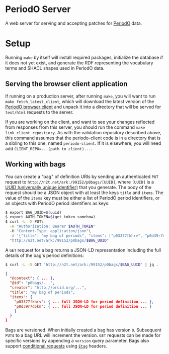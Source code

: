 # PeriodO Server

A web server for serving and accepting patches for [PeriodO](http://perio.do/) data.


# Setup

Running `make` by itself will install required packages, initialize the database if it does not yet exist, and generate the RDF representing the vocabulary terms and SHACL shapes used in PeriodO data.

## Serving the browser client application

If running on a production server, after running `make`, you will want to run `make fetch_latest_client`, which will download the latest version of the [PeriodO browser client](https://github.com/periodo/periodo-client) and unpack it into a directory that will be served for `text/html` requests to the server.

If you are working on the client, and want to see your changes reflected from responses from this server, you should run the command `make link_client_repostiory`. As with the validation repository described above, this command assumes that the periodo-client code is in a directory that is a sibling to this one, named `periodo-client`. If it is elsewhere, you will need add `CLIENT_REPO=...(path to client)...`.

## Working with bags

You can create a "bag" of definition URIs by sending an authenticated `PUT` request to `http://n2t.net/ark:/99152/p0bags/[UUID]`, where `[UUID]` is a [UUID (universally unique identifier)](https://en.wikipedia.org/wiki/Universally_unique_identifier) that you generate. The body of the request should be a JSON object with at least the keys `title` and `items`. The value of the `items` key must be either a list of PeriodO period identifiers, or an objects with PeriodO period identifiers as keys:

```bash
$ export BAG_UUID=$(uuid)
$ export AUTH_TOKEN=$(get_token_somehow)
$ curl -L -X PUT\
  -H "Authorization: Bearer $AUTH_TOKEN"
  -H "Content-Type: application/json"\
  -d '{"title": "my bag of periods", "items": ["p03377fkhrv", "p0d39r7d5km"]}'\
  "http://n2t.net/ark:/99152/p0bags/$BAG_UUID"
```

A `GET` request for a bag returns a JSON-LD representation including the full details of the bag's period definitions:

```bash
$ curl -L -X GET "http://n2t.net/ark:/99152/p0bags/$BAG_UUID" | jq .
```
```json
{
  "@context": { ... },
  "@id": "p0bags/...",
  "creator": "http://orcid.org/...",
  "title": "my bag of periods",
  "items": {
    "p03377fkhrv": { ... full JSON-LD for period definition ... },
    "p0d39r7d5km": { ... full JSON-LD for period definition ... }
    }
  }
}
```

Bags are versioned. When initially created a bag has version `0`. Subsequent `PUT`s to a bag URL will increment the version. `GET` requests can be made for specific versions by appending a `version` query parameter. Bags also support [conditional requests](https://developer.mozilla.org/en-US/docs/Web/HTTP/Conditional_requests) using [`Etag`](https://developer.mozilla.org/en-US/docs/Web/HTTP/Headers/ETag) headers.

